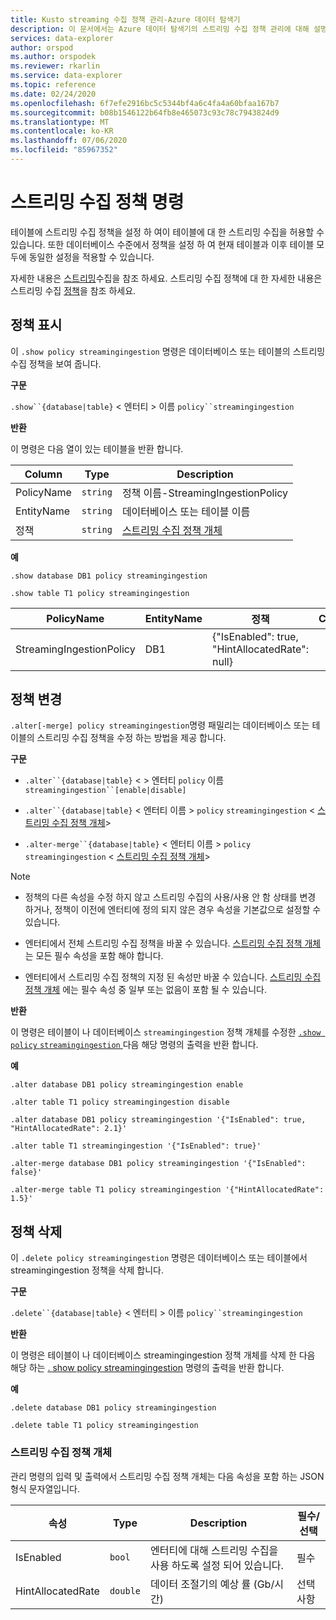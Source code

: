 ```yaml
---
title: Kusto streaming 수집 정책 관리-Azure 데이터 탐색기
description: 이 문서에서는 Azure 데이터 탐색기의 스트리밍 수집 정책 관리에 대해 설명 합니다.
services: data-explorer
author: orspod
ms.author: orspodek
ms.reviewer: rkarlin
ms.service: data-explorer
ms.topic: reference
ms.date: 02/24/2020
ms.openlocfilehash: 6f7efe2916bc5c5344bf4a6c4fa4a60bfaa167b7
ms.sourcegitcommit: b08b1546122b64fb8e465073c93c78c7943824d9
ms.translationtype: MT
ms.contentlocale: ko-KR
ms.lasthandoff: 07/06/2020
ms.locfileid: "85967352"
---
```

# <a name="streaming-ingestion-policy-command"></a>스트리밍 수집 정책 명령

테이블에 스트리밍 수집 정책을 설정 하 여이 테이블에 대 한 스트리밍 수집을 허용할 수 있습니다. 또한 데이터베이스 수준에서 정책을 설정 하 여 현재 테이블과 이후 테이블 모두에 동일한 설정을 적용할 수 있습니다.

자세한 내용은 [스트리밍](../../ingest-data-streaming.md)수집을 참조 하세요. 스트리밍 수집 정책에 대 한 자세한 내용은 스트리밍 수집 [정책](streamingingestionpolicy.md)을 참조 하세요.

## <a name="display-the-policy"></a>정책 표시

이 `.show policy streamingingestion` 명령은 데이터베이스 또는 테이블의 스트리밍 수집 정책을 보여 줍니다.
 
**구문**

`.show``{database|table}` &lt; 엔터티 &gt; 이름 `policy``streamingingestion`

**반환**

이 명령은 다음 열이 있는 테이블을 반환 합니다.

|Column    |Type    |Description
|---|---|---
|PolicyName|`string`|정책 이름-StreamingIngestionPolicy
|EntityName|`string`|데이터베이스 또는 테이블 이름
|정책    |`string`|[스트리밍 수집 정책 개체](#streaming-ingestion-policy-object)

**예**

```kusto
.show database DB1 policy streamingingestion

.show table T1 policy streamingingestion
```

|PolicyName|EntityName|정책|ChildEntities|EntityType|
|---|---|---|---|---|
|StreamingIngestionPolicy|DB1|{"IsEnabled": true, "HintAllocatedRate": null}

## <a name="change-the-policy"></a>정책 변경

`.alter[-merge] policy streamingingestion`명령 패밀리는 데이터베이스 또는 테이블의 스트리밍 수집 정책을 수정 하는 방법을 제공 합니다.

**구문**

* `.alter``{database|table}` &lt; &gt; 엔터티 `policy` 이름 `streamingingestion``[enable|disable]`

* `.alter``{database|table}` &lt; 엔터티 이름 &gt; `policy` `streamingingestion` &lt; [스트리밍 수집 정책 개체](#streaming-ingestion-policy-object)&gt;

* `.alter-merge``{database|table}` &lt; 엔터티 이름 &gt; `policy` `streamingingestion` &lt; [스트리밍 수집 정책 개체](#streaming-ingestion-policy-object)&gt;

> [!Note]
>
> * 정책의 다른 속성을 수정 하지 않고 스트리밍 수집의 사용/사용 안 함 상태를 변경 하거나, 정책이 이전에 엔터티에 정의 되지 않은 경우 속성을 기본값으로 설정할 수 있습니다.
>
> * 엔터티에서 전체 스트리밍 수집 정책을 바꿀 수 있습니다. [스트리밍 수집 정책 개체](#streaming-ingestion-policy-object) 는 모든 필수 속성을 포함 해야 합니다.
>
> * 엔터티에서 스트리밍 수집 정책의 지정 된 속성만 바꿀 수 있습니다. [스트리밍 수집 정책 개체](#streaming-ingestion-policy-object) 에는 필수 속성 중 일부 또는 없음이 포함 될 수 있습니다.

**반환**

이 명령은 테이블이 나 데이터베이스 `streamingingestion` 정책 개체를 수정한 [ `.show policy` `streamingingestion` ](#display-the-policy) 다음 해당 명령의 출력을 반환 합니다.

**예**

```kusto
.alter database DB1 policy streamingingestion enable

.alter table T1 policy streamingingestion disable

.alter database DB1 policy streamingingestion '{"IsEnabled": true, "HintAllocatedRate": 2.1}'

.alter table T1 streamingingestion '{"IsEnabled": true}'

.alter-merge database DB1 policy streamingingestion '{"IsEnabled": false}'

.alter-merge table T1 policy streamingingestion '{"HintAllocatedRate": 1.5}'
```

## <a name="delete-the-policy"></a>정책 삭제

이 `.delete policy streamingingestion` 명령은 데이터베이스 또는 테이블에서 streamingingestion 정책을 삭제 합니다.

**구문**

`.delete``{database|table}` &lt; 엔터티 &gt; 이름 `policy``streamingingestion`

**반환**

이 명령은 테이블이 나 데이터베이스 streamingingestion 정책 개체를 삭제 한 다음 해당 하는 [. show policy streamingingestion](#display-the-policy) 명령의 출력을 반환 합니다.

**예**

```kusto
.delete database DB1 policy streamingingestion

.delete table T1 policy streamingingestion
```

### <a name="streaming-ingestion-policy-object"></a>스트리밍 수집 정책 개체

관리 명령의 입력 및 출력에서 스트리밍 수집 정책 개체는 다음 속성을 포함 하는 JSON 형식 문자열입니다.

|속성|Type|Description|필수/선택
|---|---|---|---
|IsEnabled|`bool`|엔터티에 대해 스트리밍 수집을 사용 하도록 설정 되어 있습니다.| 필수
|HintAllocatedRate|`double`|데이터 조절기의 예상 률 (Gb/시간)|선택 사항
